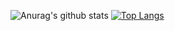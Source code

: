 ![Anurag's github stats](https://github-readme-stats.vercel.app/api?username=JuanGdelaCruz&count_private=true&hide=prs,issues,contribs)
[![Top Langs](https://github-readme-stats.vercel.app/api/top-langs/?username=JuanGdelaCruz&langs_count=8)](https://github.com/JuanGdelaCruz/)
